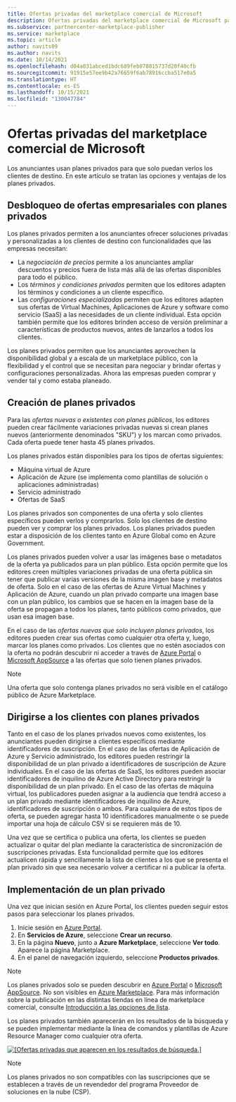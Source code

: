 ```yaml
---
title: Ofertas privadas del marketplace comercial de Microsoft
description: Ofertas privadas del marketplace comercial de Microsoft para publicadores de aplicaciones y servicios (Azure Marketplace).
ms.subservice: partnercenter-marketplace-publisher
ms.service: marketplace
ms.topic: article
author: navits09
ms.author: navits
ms.date: 10/14/2021
ms.openlocfilehash: d04a031abced1bdc689feb078015737d20f40cfb
ms.sourcegitcommit: 91915e57ee9b42a76659f6ab78916ccba517e0a5
ms.translationtype: HT
ms.contentlocale: es-ES
ms.lasthandoff: 10/15/2021
ms.locfileid: "130047784"
---
```

# <a name="private-plans-in-the-microsoft-commercial-marketplace"></a>Ofertas privadas del marketplace comercial de Microsoft

Los anunciantes usan planes privados para que solo puedan verlos los clientes de destino. En este artículo se tratan las opciones y ventajas de los planes privados.

## <a name="unlock-enterprise-deals-with-private-plans"></a>Desbloqueo de ofertas empresariales con planes privados

Los planes privados permiten a los anunciantes ofrecer soluciones privadas y personalizadas a los clientes de destino con funcionalidades que las empresas necesitan:

- La *negociación de precios* permite a los anunciantes ampliar descuentos y precios fuera de lista más allá de las ofertas disponibles para todo el público.
- Los *términos y condiciones privados* permiten que los editores adapten los términos y condiciones a un cliente específico.
- Las *configuraciones especializadas* permiten que los editores adapten sus ofertas de Virtual Machines, Aplicaciones de Azure y software como servicio (SaaS) a las necesidades de un cliente individual. Esta opción también permite que los editores brinden acceso de versión preliminar a características de productos nuevos, antes de lanzarlos a todos los clientes.

Los planes privados permiten que los anunciantes aprovechen la disponibilidad global y a escala de un marketplace público, con la flexibilidad y el control que se necesitan para negociar y brindar ofertas y configuraciones personalizadas. Ahora las empresas pueden comprar y vender tal y como estaba planeado.

## <a name="create-private-plans"></a>Creación de planes privados

Para las *ofertas nuevas o existentes con planes públicos*, los editores pueden crear fácilmente variaciones privadas nuevas si crean planes nuevos (anteriormente denominados "SKU") y los marcan como privados. Cada oferta puede tener hasta 45 planes privados.

<!--- [Private SKUs]() --->

Los planes privados están disponibles para los tipos de ofertas siguientes:

- Máquina virtual de Azure
- Aplicación de Azure (se implementa como plantillas de solución o aplicaciones administradas)
- Servicio administrado
- Ofertas de SaaS

Los planes privados son componentes de una oferta y solo clientes específicos pueden verlos y comprarlos. Solo los clientes de destino pueden ver y comprar los planes privados. Los planes privados pueden estar a disposición de los clientes tanto en Azure Global como en Azure Government.

Los planes privados pueden volver a usar las imágenes base o metadatos de la oferta ya publicados para un plan público. Esta opción permite que los editores creen múltiples variaciones privadas de una oferta pública sin tener que publicar varias versiones de la misma imagen base y metadatos de oferta. Solo en el caso de las ofertas de Azure Virtual Machines y Aplicación de Azure, cuando un plan privado comparte una imagen base con un plan público, los cambios que se hacen en la imagen base de la oferta se propagan a todos los planes, tanto públicos como privados, que usan esa imagen base.

En el caso de las *ofertas nuevas que solo incluyen planes privados*, los editores pueden crear sus ofertas como cualquier otra oferta y, luego, marcar los planes como privados. Los clientes que no estén asociados con la oferta no podrán descubrir ni acceder a través de [Azure Portal](https://azure.microsoft.com/features/azure-portal/) o [Microsoft AppSource](https://appsource.microsoft.com/) a las ofertas que solo tienen planes privados.

>[!NOTE]
>Una oferta que solo contenga planes privados no será visible en el catálogo público de Azure Marketplace.

## <a name="target-customers-with-private-plans"></a>Dirigirse a los clientes con planes privados

Tanto en el caso de los planes privados nuevos como existentes, los anunciantes pueden dirigirse a clientes específicos mediante identificadores de suscripción. En el caso de las ofertas de Aplicación de Azure y Servicio administrado, los editores pueden restringir la disponibilidad de un plan privado a identificadores de suscripción de Azure individuales. En el caso de las ofertas de SaaS, los editores pueden asociar identificadores de inquilino de Azure Active Directory para restringir la disponibilidad de un plan privado. En el caso de las ofertas de máquina virtual, los publicadores pueden asignar a la audiencia que tendrá acceso a un plan privado mediante identificadores de inquilino de Azure, identificadores de suscripción o ambos. Para cualquiera de estos tipos de oferta, se pueden agregar hasta 10 identificadores manualmente o se puede importar una hoja de cálculo CSV si se requieren más de 10.

Una vez que se certifica o publica una oferta, los clientes se pueden actualizar o quitar del plan mediante la característica de sincronización de suscripciones privadas. Esta funcionalidad permite que los editores actualicen rápida y sencillamente la lista de clientes a los que se presenta el plan privado sin que sea necesario volver a certificar ni a publicar la oferta.

## <a name="deploying-a-private-plan"></a>Implementación de un plan privado

Una vez que inician sesión en Azure Portal, los clientes pueden seguir estos pasos para seleccionar los planes privados.

1. Inicie sesión en [Azure Portal](https://ms.portal.azure.com/).
1. En **Servicios de Azure**, seleccione **Crear un recurso**.
1. En la página **Nuevo**, junto a **Azure Marketplace**, seleccione **Ver todo**. Aparece la página Marketplace.
1. En el panel de navegación izquierdo, seleccione **Productos privados**.

> [!NOTE]
> Los planes privados solo se pueden descubrir en [Azure Portal](https://azure.microsoft.com/features/azure-portal/) o [Microsoft AppSource](https://appsource.microsoft.com/). No son visibles en [Azure Marketplace](https://azuremarketplace.microsoft.com). Para más información sobre la publicación en las distintas tiendas en línea de marketplace comercial, consulte [Introducción a las opciones de lista](./determine-your-listing-type.md).

Los planes privados también aparecerán en los resultados de la búsqueda y se pueden implementar mediante la línea de comandos y plantillas de Azure Resource Manager como cualquier otra oferta.

[![[Ofertas privadas que aparecen en los resultados de búsqueda.]](media/marketplace-publishers-guide/private-product.png)](media/marketplace-publishers-guide/private-product.png#lightbox)

>[!Note]
>Los planes privados no son compatibles con las suscripciones que se establecen a través de un revendedor del programa Proveedor de soluciones en la nube (CSP).

<!---
## Next steps

To start using private offers, follow the steps in the [Private SKUs and Plans]() guide.
--->
